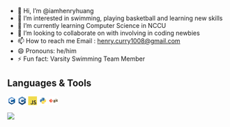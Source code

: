 - 👋 Hi, I’m @iamhenryhuang
- 👀 I’m interested in swimming, playing basketball and learning new skills
- 🌱 I’m currently learning Computer Science in NCCU
- 💞️ I’m looking to collaborate on with involving in coding newbies
- 📫 How to reach me Email : henry.curry1008@gmail.com
- 😄 Pronouns: he/him
- ⚡ Fun fact: Varsity Swimming Team Member

## Languages & Tools 

<code><img height="20" src="https://raw.githubusercontent.com/github/explore/80688e429a7d4ef2fca1e82350fe8e3517d3494d/topics/c/c.png"></code>
<code><img height="20" src="https://raw.githubusercontent.com/github/explore/80688e429a7d4ef2fca1e82350fe8e3517d3494d/topics/cpp/cpp.png"></code>
<code><img height="20" src="https://raw.githubusercontent.com/github/explore/80688e429a7d4ef2fca1e82350fe8e3517d3494d/topics/javascript/javascript.png"></code>
<code><img height="20" src="https://raw.githubusercontent.com/github/explore/80688e429a7d4ef2fca1e82350fe8e3517d3494d/topics/python/python.png"></code>
<code><img height="20" src="https://raw.githubusercontent.com/github/explore/80688e429a7d4ef2fca1e82350fe8e3517d3494d/topics/git/git.png"></code>


<img src="https://github-readme-stats.vercel.app/api/top-langs/?username=iamhenryhuang"/>


<!---
iamhenryhuang/iamhenryhuang is a ✨ special ✨ repository because its `README.md` (this file) appears on your GitHub profile.
You can click the Preview link to take a look at your changes.
--->
